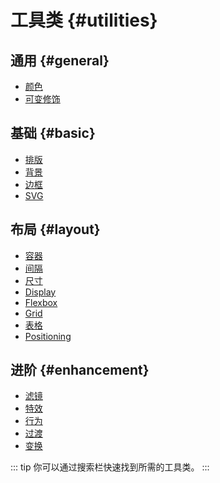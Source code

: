 # 工具类 {#utilities}

## 通用 {#general}

- [颜色](/utilities/colors)
- [可变修饰](/utilities/variants)

## 基础 {#basic}

- [排版](/utilities/typography)
- [背景](/utilities/backgrounds)
- [边框](/utilities/borders)
- [SVG](/utilities/svg)

## 布局 {#layout}

- [容器](/utilities/container)
- [间隔](/utilities/spacing)
- [尺寸](/utilities/sizing)
- [Display](/utilities/display)
- [Flexbox](/utilities/flexbox)
- [Grid](/utilities/grid)
- [表格](/utilities/tables)
- [Positioning](/utilities/positioning)

## 进阶 {#enhancement}

- [滤镜](/utilities/filters)
- [特效](/utilities/effects)
- [行为](/utilities/behaviors)
- [过渡](/utilities/transitions)
- [变换](/utilities/transforms)

::: tip
你可以通过搜索栏快速找到所需的工具类。
:::